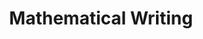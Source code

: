 ---
title: Mathematical Writing
url: https://www-cs-faculty.stanford.edu/~knuth/klr.html
categories: [advice, writing, book]
info:  A book by Donald E. Knuth, Tracy L. Larrabee, and Paul M. Roberts
status: parsed
duration: long
---